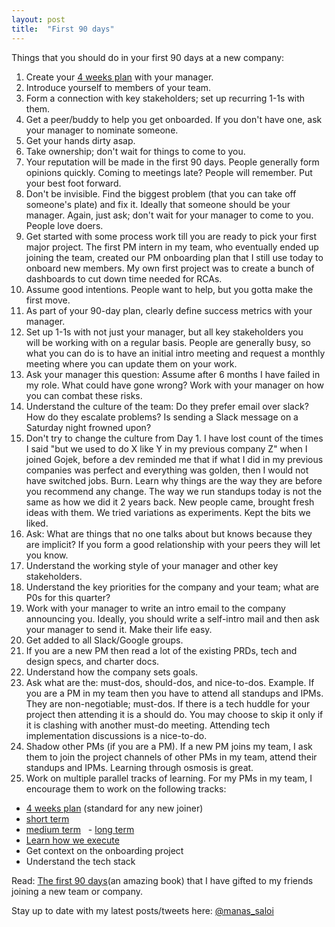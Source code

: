 ```yaml
---
layout: post
title:  "First 90 days"
---
```


Things that you should do in your first 90 days at a new company:

1. Create your [4 weeks plan](https://docs.google.com/spreadsheets/d/1nmiiI36JARS_xufVTbUOXQGtVYCHyNxg5zKhKmVCwlQ/edit?usp=sharing) with your manager.
2. Introduce yourself to members of your team.
3. Form a connection with key stakeholders; set up recurring 1-1s with them.
4. Get a peer/buddy to help you get onboarded. If you don't have one, ask your manager to nominate someone.
5. Get your hands dirty asap.
6. Take ownership; don't wait for things to come to you.
7. Your reputation will be made in the first 90 days. People generally form opinions quickly. Coming to meetings late? People will remember. Put your best foot forward. 
8. Don't be invisible. Find the biggest problem (that you can take off someone's plate) and fix it. Ideally that someone should be your manager. Again, just ask; don't wait for your manager to come to you. People love doers.
9. Get started with some process work till you are ready to pick your first major project. The first PM intern in my team, who eventually ended up joining the team, created our PM onboarding plan that I still use today to onboard new members. My own first project was to create a bunch of dashboards to cut down time needed for RCAs.
10. Assume good intentions. People want to help, but you gotta make the first move.
11. As part of your 90-day plan, clearly define success metrics with your manager.
12. Set up 1-1s with not just your manager, but all key stakeholders you will be working with on a regular basis. People are generally busy, so what you can do is to have an initial intro meeting and request a monthly meeting where you can update them on your work.
13. Ask your manager this question: Assume after 6 months I have failed in my role. What could have gone wrong? Work with your manager on how you can combat these risks.
14. Understand the culture of the team: Do they prefer email over slack? How do they escalate problems? Is sending a Slack message on a Saturday night frowned upon?
15. Don't try to change the culture from Day 1. I have lost count of the times I said "but we used to do X like Y in my previous company Z" when I joined Gojek, before a dev reminded me that if what I did in my previous companies was perfect and everything was golden, then I would not have switched jobs. Burn. Learn why things are the way they are before you recommend any change. The way we run standups today is not the same as how we did it 2 years back. New people came, brought fresh ideas with them. We tried variations as experiments. Kept the bits we liked.
16. Ask: What are things that no one talks about but knows because they are implicit? If you form a good relationship with your peers they will let you know.
17. Understand the working style of your manager and other key stakeholders.
18. Understand the key priorities for the company and your team; what are P0s for this quarter?
19. Work with your manager to write an intro email to the company announcing you. Ideally, you should write a self-intro mail and then ask your manager to send it. Make their life easy.
20. Get added to all Slack/Google groups.
21. If you are a new PM then read a lot of the existing PRDs, tech and design specs, and charter docs. 
22. Understand how the company sets goals.
23. Ask what are the: must-dos, should-dos, and nice-to-dos. Example. If you are a PM in my team then you have to attend all standups and IPMs. They are non-negotiable; must-dos. If there is a tech huddle for your project then attending it is a should do. You may choose to skip it only if it is clashing with another must-do meeting. Attending tech implementation discussions is a nice-to-do.
24. Shadow other PMs (if you are a PM). If a new PM joins my team, I ask them to join the project channels of other PMs in my team, attend their standups and IPMs. Learning through osmosis is great.
25. Work on multiple parallel tracks of learning. For my PMs in my team, I encourage them to work on the following tracks: 
  - [4 weeks plan](https://docs.google.com/spreadsheets/d/1nmiiI36JARS_xufVTbUOXQGtVYCHyNxg5zKhKmVCwlQ/edit?usp=sharing) (standard for any new joiner)  
  - [short term](https://manassaloi.com/2020/03/23/running-product-team.html)
  - [medium term](https://manassaloi.com/2020/03/23/running-product-team.html)
  - [long term](https://manassaloi.com/2020/03/23/running-product-team.html) 
  - [Learn how we execute](https://manassaloi.com/2020/04/26/rules-project-management.html)  
  - Get context on the onboarding project  
  - Understand the tech stack 

Read: [The first 90 days](https://www.goodreads.com/book/show/15824358-the-first-90-days)(an amazing book) that I have gifted to my friends joining a new team or company.

Stay up to date with my latest posts/tweets here: [@manas_saloi](http://twitter.com/manas_saloi)
